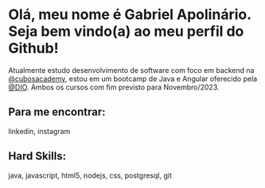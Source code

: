 
# Olá, meu nome é Gabriel Apolinário. Seja bem vindo(a) ao meu perfil do Github!

Atualmente estudo desenvolvimento de software com foco em backend na [@cubosacademy](https://cubos.academy/), estou em um bootcamp de Java e Angular oferecido pela [@DIO](https://www.dio.me/). Ambos os cursos com fim previsto para Novembro/2023.

## Para me encontrar:
linkedin, instagram

## Hard Skills:
java, javascript, html5, nodejs, css, postgresql, git



